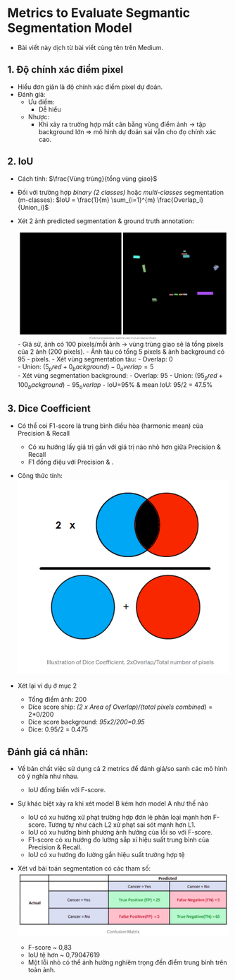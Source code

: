 # Metrics to Evaluate Segmantic Segmentation Model

+ Bài viết này dịch từ bài viết cùng tên trên Medium.


## 1. Độ chính xác điểm pixel 
+ Hiểu đơn giản là độ chính xác điểm pixel dự đoán.
+ Đánh giá:
    - Ưu điểm:
        - Dễ hiểu 
    - Nhược:
        - Khi xảy ra trường hợp mất cân bằng vùng điểm ảnh -> tập background lớn => mô hình dự đoán sai vẫn cho đọ chính xác cao.

## 2. IoU 
+ Cách tính: $\frac{Vùng trùng}{tổng vùng giao}$
+ Đối với trường hợp *binary (2 classes)* hoặc *multi-classes* segmentation (m-classes):
$IoU = \frac{1}{m} \sum_{i=1}^{m} \frac{Overlap_i}{Union_i}$

+ Xét 2 ảnh predicted segmentation & ground truth annotation:

    ![Predict segmentation & ground truth](figures/predict_groundtruth.png)
        - Giả sử, ảnh có 100 pixels/mỗi ảnh -> vùng trùng giao sẽ là tổng pixels của 2 ảnh (200 pixels). 
        - Ảnh tàu có tổng 5 pixels & ảnh background có 95 - pixels.
        - Xét vùng segmentation tàu:
            - Overlap: 0  
            - Union: $(5_pred + 0_background) - 0_overlap = 5$  
        - Xét vùng segmentation background:
            - Overlap: 95
            - Union: $(95_pred + 100_background) - 95_overlap$
        - IoU=95% & mean IoU: 95/2 = 47.5%

## 3. Dice Coefficient 
+ Có thể coi F1-score là trung bình điều hòa (harmonic mean) của Precision & Recall
    - Có xu hướng lấy giá trị gần với giá trị nào nhỏ hơn giữa Precision & Recall 
    - F1 đồng điệu với Precision & .
+ Công thức tính:
    ![Dice Coeficient](figures/dice_score.png)

+ Xét lại ví dụ ở mục 2
    - Tổng điểm ảnh: 200
    - Dice score ship: *(2 x Area of Overlap)/(total pixels combined)* = 2*0/200
    - Dice score background: *95x2/200=0.95* 
    - Dice: 0.95/2 = 0.475

## Đánh giá cá nhân:
+ Về bản chất việc sử dụng cả 2 metrics để đánh giá/so sanh các mô hình có ý nghĩa như nhau. 
    - IoU đồng biến với F-score.

+ Sự khác biệt xảy ra khi xét model B kém hơn model A như thế nào 
    - IoU có xu hướng xử phạt trường hợp đơn lẻ phân loại mạnh hơn F-score. Tương tự như cách L2 xử phạt sai sót mạnh hơn L1. 
    - IoU có xu hướng bình phương ảnh hưởng của lỗi so với F-score.
    - F1-score có xu hướng đo lường sắp xỉ hiệu suất trung bình của Precision & Recall.
    - IoU có xu hướng đo lường gần hiệu suất trường hợp tệ 
+ Xét vd bài toán segmentation có các tham số:
        ![Example](figures/example.png)

    - F-score ~ 0,83
    - IoU tệ hơn ~ 0,79047619
    - Một lỗi nhỏ có thể ảnh hưởng nghiêm trọng đến điểm trung bình trên toàn ảnh.